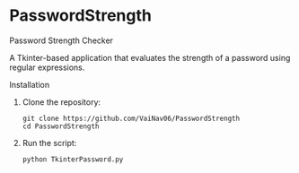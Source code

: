 # PasswordStrength

Password Strength Checker

A Tkinter-based application that evaluates the strength of a password using regular expressions.


Installation
1.	Clone the repository:

	    git clone https://github.com/VaiNav06/PasswordStrength
	    cd PasswordStrength


2.	Run the script:

   		python TkinterPassword.py

